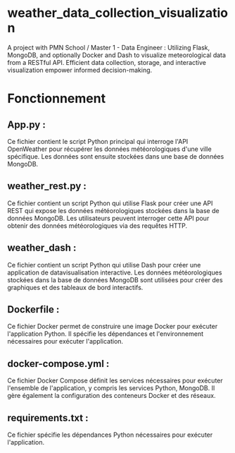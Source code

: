 # weather_data_collection_visualization
A project with PMN School / Master 1 - Data Engineer : Utilizing Flask, MongoDB, and optionally Docker and Dash to visualize meteorological data from a RESTful API. Efficient data collection, storage, and interactive visualization empower informed decision-making.
# Fonctionnement
## App.py : 
Ce fichier contient le script Python principal qui interroge l'API OpenWeather pour récupérer les données météorologiques d'une ville spécifique. Les données sont ensuite stockées dans une base de données MongoDB.
## weather_rest.py : 
Ce fichier contient un script Python qui utilise Flask pour créer une API REST qui expose les données météorologiques stockées dans la base de données MongoDB. Les utilisateurs peuvent interroger cette API pour obtenir des données météorologiques via des requêtes HTTP.
## weather_dash : 
Ce fichier contient un script Python qui utilise Dash pour créer une application de datavisualisation interactive. Les données météorologiques stockées dans la base de données MongoDB sont utilisées pour créer des graphiques et des tableaux de bord interactifs.
## Dockerfile : 
Ce fichier Docker permet de construire une image Docker pour exécuter l'application Python. Il spécifie les dépendances et l'environnement nécessaires pour exécuter l'application.
## docker-compose.yml : 
Ce fichier Docker Compose définit les services nécessaires pour exécuter l'ensemble de l'application, y compris les services Python, MongoDB. 
Il gère également la configuration des conteneurs Docker et des réseaux.
## requirements.txt : 
Ce fichier spécifie les dépendances Python nécessaires pour exécuter l'application.
